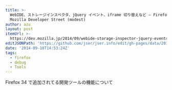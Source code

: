 ```yaml
---
title: >-
  WebIDE、ストレージインスペクタ、jQuery イベント、iframe 切り替えなど – Firefox 開発ツール エピソード 34 |
  Mozilla Developer Street (modest)
author: azu
layout: post
itemUrl: >-
  https://dev.mozilla.jp/2014/09/webide-storage-inspector-jquery-events-iframe-switcher-more-firefox-developer-tools-episode-34/
editJSONPath: 'https://github.com/jser/jser.info/edit/gh-pages/data/2014/09/index.json'
date: '2014-09-18T14:53:24Z'
tags:
  - firefox
  - debug
  - Tools
---
```

Firefox 34 で追加されてる開発ツールの機能について
